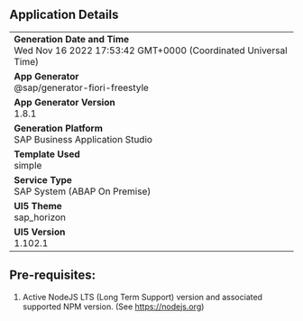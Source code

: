 ## Application Details
|               |
| ------------- |
|**Generation Date and Time**<br>Wed Nov 16 2022 17:53:42 GMT+0000 (Coordinated Universal Time)|
|**App Generator**<br>@sap/generator-fiori-freestyle|
|**App Generator Version**<br>1.8.1|
|**Generation Platform**<br>SAP Business Application Studio|
|**Template Used**<br>simple|
|**Service Type**<br>SAP System (ABAP On Premise)|
|**UI5 Theme**<br>sap_horizon|
|**UI5 Version**<br>1.102.1|


## Pre-requisites:

1. Active NodeJS LTS (Long Term Support) version and associated supported NPM version.  (See https://nodejs.org)


